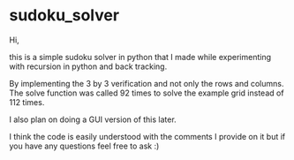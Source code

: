 # sudoku_solver

Hi, 

this is a simple sudoku solver in python that I made while experimenting with recursion in python and back tracking.

By implementing the 3 by 3 verification and not only the rows and columns. The solve function was called 92 times to solve the example grid instead of 112 times.

I also plan on doing a GUI version of this later.

I think the code is easily understood with the comments I provide on it but if you have any questions feel free to ask :)
